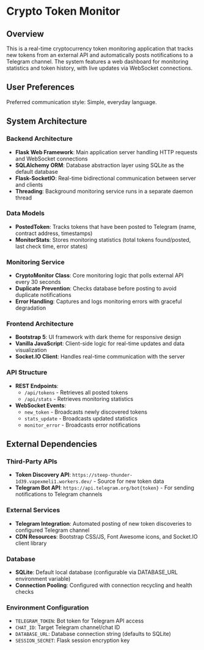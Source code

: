 # Crypto Token Monitor

## Overview

This is a real-time cryptocurrency token monitoring application that tracks new tokens from an external API and automatically posts notifications to a Telegram channel. The system features a web dashboard for monitoring statistics and token history, with live updates via WebSocket connections.

## User Preferences

Preferred communication style: Simple, everyday language.

## System Architecture

### Backend Architecture
- **Flask Web Framework**: Main application server handling HTTP requests and WebSocket connections
- **SQLAlchemy ORM**: Database abstraction layer using SQLite as the default database
- **Flask-SocketIO**: Real-time bidirectional communication between server and clients
- **Threading**: Background monitoring service runs in a separate daemon thread

### Data Models
- **PostedToken**: Tracks tokens that have been posted to Telegram (name, contract address, timestamps)
- **MonitorStats**: Stores monitoring statistics (total tokens found/posted, last check time, error states)

### Monitoring Service
- **CryptoMonitor Class**: Core monitoring logic that polls external API every 30 seconds
- **Duplicate Prevention**: Checks database before posting to avoid duplicate notifications
- **Error Handling**: Captures and logs monitoring errors with graceful degradation

### Frontend Architecture
- **Bootstrap 5**: UI framework with dark theme for responsive design
- **Vanilla JavaScript**: Client-side logic for real-time updates and data visualization
- **Socket.IO Client**: Handles real-time communication with the server

### API Structure
- **REST Endpoints**: 
  - `/api/tokens` - Retrieves all posted tokens
  - `/api/stats` - Retrieves monitoring statistics
- **WebSocket Events**:
  - `new_token` - Broadcasts newly discovered tokens
  - `stats_update` - Broadcasts updated statistics
  - `monitor_error` - Broadcasts error notifications

## External Dependencies

### Third-Party APIs
- **Token Discovery API**: `https://steep-thunder-1d39.vapexmeli1.workers.dev/` - Source for new token data
- **Telegram Bot API**: `https://api.telegram.org/bot{token}` - For sending notifications to Telegram channels

### External Services
- **Telegram Integration**: Automated posting of new token discoveries to configured Telegram channel
- **CDN Resources**: Bootstrap CSS/JS, Font Awesome icons, and Socket.IO client library

### Database
- **SQLite**: Default local database (configurable via DATABASE_URL environment variable)
- **Connection Pooling**: Configured with connection recycling and health checks

### Environment Configuration
- `TELEGRAM_TOKEN`: Bot token for Telegram API access
- `CHAT_ID`: Target Telegram channel/chat ID
- `DATABASE_URL`: Database connection string (defaults to SQLite)
- `SESSION_SECRET`: Flask session encryption key
